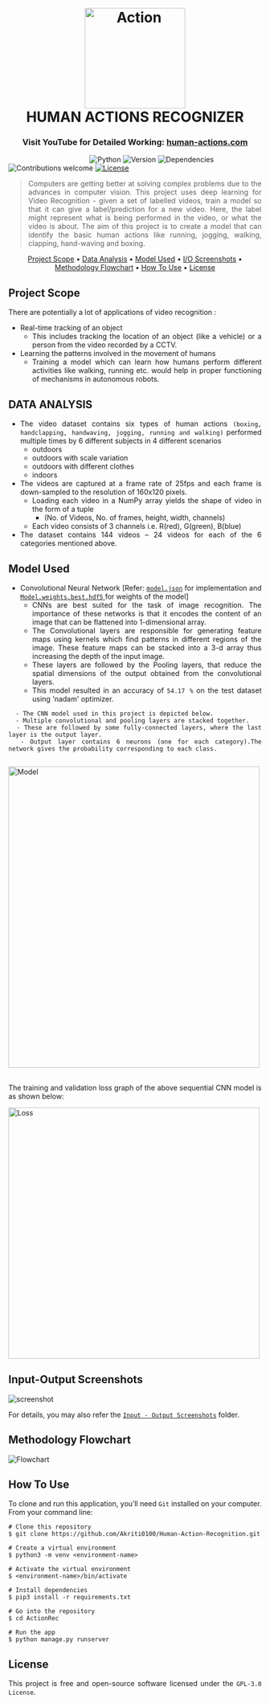  <h1 align="center">
  <br>
  <img src="https://github.com/Akriti0100/Human-Action-Recognition/blob/main/images/Jogging.gif" alt="Action" width="200">
  <br>
  HUMAN ACTIONS RECOGNIZER
  <br>
</h1>

<h3 align="center">Visit YouTube for Detailed Working: <a href="https://youtu.be/a7N-8x5jXFI" target="_blank"> human-actions.com </a></h3>

&nbsp;&nbsp;&nbsp;&nbsp;&nbsp;&nbsp;&nbsp;&nbsp;&nbsp;&nbsp;&nbsp;&nbsp;&nbsp;&nbsp;&nbsp;&nbsp;&nbsp;&nbsp;&nbsp;&nbsp;&nbsp;&nbsp;&nbsp;&nbsp;&nbsp;&nbsp;&nbsp;&nbsp;&nbsp;&nbsp;&nbsp;&nbsp;&nbsp;&nbsp;&nbsp;&nbsp;&nbsp;&nbsp;&nbsp;&nbsp;
![Python](https://img.shields.io/badge/python-3.8.1-blue)
![Version](https://img.shields.io/badge/version-1.0.0-orange)
![Dependencies](https://img.shields.io/badge/dependencies-up%20to%20date-brightgreen.svg)
![Contributions welcome](https://img.shields.io/badge/contributions-welcome-orange.svg)
[![License](https://img.shields.io/badge/license-%20GPL--3.0%20-blue)](https://github.com/Akriti0100/Antidote/blob/main/LICENSE.md)

<div align="justify">
<!-- # ?? Project overview -->

> Computers are getting better at solving complex problems due to the advances in computer vision. This project uses deep learning for Video Recognition - given a set of labelled videos, train a model so that it can give a label/prediction for a new video. Here, the label might represent what is being performed in the video, or what the video is about. The aim of this project is to create a model that can identify the basic human actions like running, jogging, 
walking, clapping, hand-waving and boxing.
</div>

<p align="center">
  <a href="#project-scope">Project Scope</a> •
  <a href="#data-analysis">Data Analysis</a> •
  <a href="#model-used">Model Used</a> •
  <a href="#input-output-screenshots">I/O Screenshots</a> •
  <a href="#methodology-flowchart">Methodology Flowchart</a> •
  <a href="#how-to-use">How To Use</a> •
  <a href="#license">License</a>
</p>

<div align="justify">
  
## Project Scope

There are potentially a lot of applications of video recognition :

* Real-time tracking of an object
  - This includes tracking the location of an object (like a vehicle) or a person from the video recorded by a CCTV.
* Learning the patterns involved in the movement of humans
  - Training a model which can learn how humans perform different activities like walking, running etc. would help in proper functioning of mechanisms in autonomous robots.

</div>

<div align="justify">
  
## DATA ANALYSIS

* The video dataset contains six types of human actions `(boxing, handclapping, handwaving, jogging, running and walking)` performed multiple times by 6 different subjects in 4 different scenarios 
  - outdoors
  - outdoors with scale variation
  - outdoors with different clothes
  - indoors
* The videos are captured at a frame rate of 25fps and each frame is down-sampled to the resolution of 160x120 pixels. 
  - Loading each video in a NumPy array yields the shape of video in the form of a tuple 
      - (No. of Videos, No. of frames, height, width, channels)
  - Each video consists of 3 channels i.e. R(red), G(green), B(blue)
* The dataset contains 144 videos – 24 videos for each of the 6 categories mentioned above.

</div>

<div align="justify">

## Model Used

* Convolutional Neural Network [Refer: <a href="https://github.com/Akriti0100/Human-Action-Recognition/blob/main/ActionRec/actions/model.json">`model.json`</a> for implementation and <a href="https://drive.google.com/file/d/1-9qVHM-f3FWYir2KCwPUUE0Tar5Ll_mi/view?usp=sharing">`Model.weights.best.hdf5` </a> for weights of the model]
  - CNNs are best suited for the task of image recognition. The importance of these networks is that it encodes the content of an image that can be flattened into 1-dimensional array.
  - The Convolutional layers are responsible for generating feature maps using kernels which find patterns in different regions of the image. These feature maps can be stacked into a 3-d array thus increasing the depth of the input image.
  - These layers are followed by the Pooling layers, that reduce the spatial dimensions of the output obtained from the convolutional layers.
  - This model resulted in an accuracy of `54.17 %` on the test dataset using 'nadam' optimizer.
  

```
  - The CNN model used in this project is depicted below. 
  - Multiple convolutional and pooling layers are stacked together.
  - These are followed by some fully-connected layers, where the last layer is the output layer. 
  - Output layer contains 6 neurons (one for each category).The network gives the probability corresponding to each class.
  
```
<img src="https://github.com/Akriti0100/Human-Action-Recognition/blob/main/images/cnn_model.png" alt="Model" width="500" height="600">
<br><br>
<p>The training and validation loss graph of the above sequential CNN model is as shown below:</p>
<img src="https://github.com/Akriti0100/Human-Action-Recognition/blob/main/images/modelLoss.png" alt="Loss" width="500">
 
</div>

<!--<div align="justify">-->
 
<!-- # ?? Project overview -->
<!--## Project Scope

> Everything today is moving towards digitalization. This platform designed will increase the efficiency of the hospitals and bring the specialists from the nooks and corners of the country available at a single platform. 
>
> It will help overcome the challenge of increased drop rate in the regular patient visits and also help patients to consult the doctors in case of emergency situations by fixing an appointment without the need to visit the hospital. 
>
> This would also help to overcome the problem of deficiency of human resources in the health sector which is prevalent at several levels such as between regions, between rural and urban areas and between private and public sectors. It's a platform to consult the health care specialists in the respective fields thus, bridging the gap between different sections of the society. 
>
> Apart from these, it aims to reduce the challenges faced by people who are looking online for health information regarding diseases, diagnosis and different treatments.
 
</div>-->

<div align="justify">
 
## Input-Output Screenshots
 
![screenshot](https://github.com/Akriti0100/Human-Action-Recognition/blob/main/images/Input-Output%20Screenshots.gif)
  
For details, you may also refer the <a href="https://github.com/Akriti0100/Human-Action-Recognition/tree/main/Input-Output%20Screenshots">`Input - Output Screenshots`</a> folder.

</div>

<div align="justify">
 
## Methodology Flowchart
 
<img src="https://github.com/Akriti0100/Human-Action-Recognition/blob/main/images/WorkFlow.jpg" alt="Flowchart">

</div>

<div align="justify">
 
## How To Use

To clone and run this application, you’ll need `Git` installed on your computer. <br>
From your command line:

```
# Clone this repository
$ git clone https://github.com/Akriti0100/Human-Action-Recognition.git

# Create a virtual environment
$ python3 -m venv <environment-name>

# Activate the virtual environment
$ <environment-name>/bin/activate

# Install dependencies
$ pip3 install -r requirements.txt

# Go into the repository
$ cd ActionRec

# Run the app
$ python manage.py runserver
```

</div>

<div align="justify">
 
## License
 
This project is free and open-source software licensed under the `GPL-3.0 License`.

</div>
